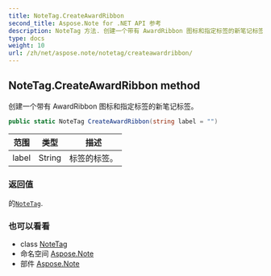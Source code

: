 ```yaml
---
title: NoteTag.CreateAwardRibbon
second_title: Aspose.Note for .NET API 参考
description: NoteTag 方法. 创建一个带有 AwardRibbon 图标和指定标签的新笔记标签
type: docs
weight: 10
url: /zh/net/aspose.note/notetag/createawardribbon/
---
```

## NoteTag.CreateAwardRibbon method

创建一个带有 AwardRibbon 图标和指定标签的新笔记标签。

```csharp
public static NoteTag CreateAwardRibbon(string label = "")
```

| 范围 | 类型 | 描述 |
| --- | --- | --- |
| label | String | 标签的标签。 |

### 返回值

的[`NoteTag`](../).

### 也可以看看

* class [NoteTag](../)
* 命名空间 [Aspose.Note](../../notetag/)
* 部件 [Aspose.Note](../../../)


